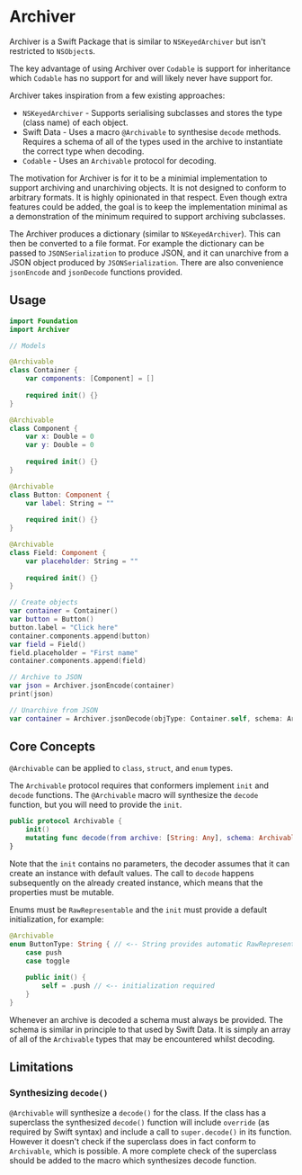 # Archiver

Archiver is a Swift Package that is similar to `NSKeyedArchiver` but isn't restricted to `NSObject`s. 

The key advantage of using Archiver over `Codable` is support for inheritance which `Codable` has no support for and will likely never have support for.

Archiver takes inspiration from a few existing approaches:
- `NSKeyedArchiver` - Supports serialising subclasses and stores the type (class name) of each object.
- Swift Data - Uses a macro `@Archivable` to synthesise `decode` methods. Requires a schema of all of the types used in the archive to instantiate the correct type when decoding.
- `Codable` - Uses an `Archivable` protocol for decoding.

The motivation for Archiver is for it to be a minimial implementation to support archiving and unarchiving objects. It is not designed to conform to arbitrary formats. It is highly opinionated in that respect. Even though extra features could be added, the goal is to keep the implementation minimal as a demonstration of the minimum required to support archiving subclasses.

The Archiver produces a dictionary (similar to `NSKeyedArchiver`). This can then be converted to a file format. For example the dictionary can be passed to `JSONSerialization` to produce JSON, and it can unarchive from a JSON object produced by `JSONSerialization`. There are also convenience `jsonEncode` and `jsonDecode` functions provided.

## Usage

```swift
import Foundation
import Archiver

// Models

@Archivable
class Container {
    var components: [Component] = []
    
    required init() {}
}

@Archivable
class Component {
    var x: Double = 0
    var y: Double = 0
    
    required init() {}
}

@Archivable
class Button: Component {
    var label: String = ""
    
    required init() {}
}

@Archivable
class Field: Component {
    var placeholder: String = ""
    
    required init() {}
}

// Create objects
var container = Container()
var button = Button()
button.label = "Click here"
container.components.append(button)
var field = Field()
field.placeholder = "First name"
container.components.append(field)

// Archive to JSON
var json = Archiver.jsonEncode(container)
print(json)

// Unarchive from JSON
var container = Archiver.jsonDecode(objType: Container.self, schema: ArchivableSchema([Container.self, Component.self, Button.self, Field.self]), json: json)
```

## Core Concepts

`@Archivable` can be applied to `class`, `struct`, and `enum` types.

The `Archivable` protocol requires that conformers implement `init` and `decode` functions. The `@Archivable` macro will synthesize the `decode` function, but you will need to provide the `init`.

```swift
public protocol Archivable {
    init()
    mutating func decode(from archive: [String: Any], schema: ArchivableSchema) throws
}
```

Note that the `init` contains no parameters, the decoder assumes that it can create an instance with default values. The call to `decode` happens subsequently on the already created instance, which means that the properties must be mutable.

Enums must be `RawRepresentable` and the `init` must provide a default initialization, for example:

```swift
@Archivable
enum ButtonType: String { // <-- String provides automatic RawRepresentable conformance
    case push
    case toggle
    
    public init() {
        self = .push // <-- initialization required
    }
}
```

Whenever an archive is decoded a schema must always be provided. The schema is similar in principle to that used by Swift Data. It is simply an array of all of the `Archivable` types that may be encountered whilst decoding.

## Limitations

### Synthesizing `decode()`

`@Archivable` will synthesize a `decode()` for the class. If the class has a superclass the synthesized `decode()` function will include `override` (as required by Swift syntax) and include a call to `super.decode()` in its function. However it doesn't check if the superclass does in fact conform to `Archivable`, which is possible. A more complete check of the superclass should be added to the macro which synthesizes decode function.
